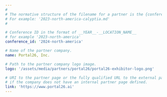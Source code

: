 ```yaml
---
#
# The normative structure of the filename for a partner is the {conference_id}-partner-company-name.md
# For example: '2023-north-america-calyptia.md'
#

# Conference ID in the format of __YEAR__-__LOCATION_NAME__
# for example '2023-north-america'
conference_id: '2024-north-america'

# Name of the partner company.
name: Portal26, Inc.

# Path to the partner company logo image.
logo: '/assets/media/partners/portal26/portal26-exhibitor-logo.png'

# URI to the partner page or the fully qualified URL to the external partner site
# if the company does not have an internal partner page defined.
link: 'https://www.portal26.ai'
---
```

